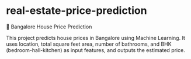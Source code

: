 # real-estate-price-prediction
🏡 Bangalore House Price Prediction

This project predicts house prices in Bangalore using Machine Learning.
It uses location, total square feet area, number of bathrooms, and BHK (bedroom-hall-kitchen) as input features, and outputs the estimated price.

